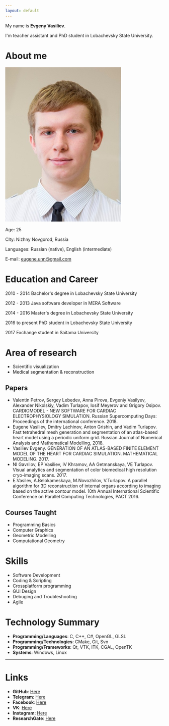 ```yaml
---
layout: default
---
```


My name is **Evgeny Vasiliev**.

I'm teacher assistant and PhD student in Lobachevsky State University.

# [](#header-1)About me

![](images/cutted.jpg)

Age: 25

City: Nizhny Novgorod, Russia

Languages: Russian (native), English (intermediate)

E-mail: eugene.unn@gmail.com

# [](#header-2)Education and Career

2010 - 2014
Bachelor's degree in Lobachevsky State University

2012 - 2013
Java software developer in MERA Software

2014 - 2016
Master's degree in Lobachevsky State University 

2016 to present
PhD student in Lobachevsky State University

2017
Exchange student in Saitama University

# [](#header-2)Area of research

* Scientific visualization
* Medical segmentation & reconstruction

## [](#header-3)Papers

* Valentin Petrov, Sergey Lebedev, Anna Pirova, Evgeniy Vasilyev, Alexander Nikolskiy, Vadim Turlapov, Iosif Meyerov and Grigory Osipov. CARDIOMODEL - NEW SOFTWARE FOR CARDIAC ELECTROPHYSIOLOGY SIMULATION. Russian Supercomputing Days:
Proceedings of the international conference. 2018.
* Eugene Vasiliev, Dmitry Lachinov, Anton Grishin, and Vadim Turlapov. Fast tetrahedral mesh generation and segmentation of an atlas-based heart model using a periodic uniform grid. Russian Journal of Numerical Analysis and Mathematical Modelling, 2018.
* Vasiliev Evgeny. GENERATION OF AN ATLAS-BASED FINITE ELEMENT MODEL OF THE HEART FOR CARDIAC SIMULATION. MATHEMATICAL MODELING. 2017.
* NI Gavrilov, EP Vasiliev, IV Khramov, AA Getmanskaya, VE Turlapov. Visual analytics and segmentation of color biomedical high resolution cryo-imaging scans. 2017.  
* E.Vasilev, A.Belokameskaya, M.Novozhilov, V.Turlapov. A parallel algorithm for 3D reconstruction of internal organs according to imaging based on the active contour model. 10th Annual International Scientific Conference on Parallel Computing Technologies, PACT 2016. 

## Courses Taught 

* Programming Basics
* Computer Graphics
* Geometric Modelling
* Computational Geometry 

# [](#header-2)Skills

* Software Development
* Coding & Scripting
* Crossplatform programming
* GUI Design
* Debuging and Troubleshooting
* Agile

# [](#header-2)Technology Summary

*   **Programming/Languages**: С, C++, C#, OpenGL, GLSL
*   **Programming/Technologies**: CMake, Git, Svn 
*   **Programming/Frameworks**: Qt, VTK, ITK, CGAL, OpenTK
*   **Systems**: Windows, Linux

* * *

# [](#header-2)Links
* **GitHub**: [Here](https://github.com/FenixFly/)
* **Telegram**: [Here](https://t.me/vasiliev_e)
* **Facebook**: [Here](https://www.facebook.com/vasilev.e.russia)
* **VK**: [Here](https://vk.com/eugene_v)
* **Instagram**: [Here](https://www.instagram.com/eugene.unn)
* **ResearchGate**: [Here](https://www.researchgate.net/profile/Evgeniy_Vasilyev)
